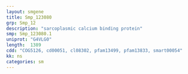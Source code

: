 ```yaml
---
layout: smgene
title: Smp_123080
grp: Smp_12
description: "sarcoplasmic calcium binding protein"
smp: Smp_123080.1
uniprot: "G4VLG0"
length:  1389
cdd: "COG5126, cd00051, cl08302, pfam13499, pfam13833, smart00054"
kk: ns
categories: sm
---
```

